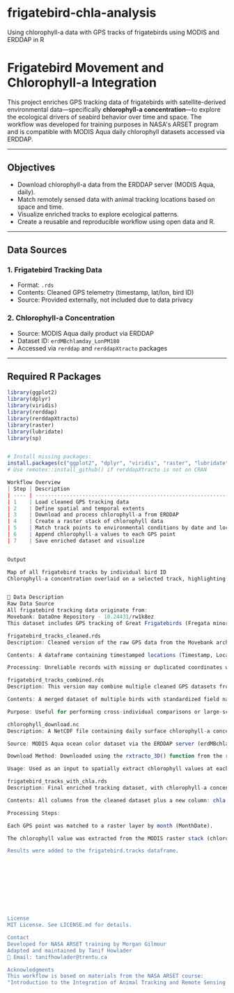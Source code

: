 # frigatebird-chla-analysis
Using chlorophyll-a data with GPS tracks of frigatebirds using MODIS and ERDDAP in R


# Frigatebird Movement and Chlorophyll-a Integration

This project enriches GPS tracking data of frigatebirds with satellite-derived environmental data—specifically **chlorophyll-a concentration**—to explore the ecological drivers of seabird behavior over time and space. The workflow was developed for training purposes in NASA's ARSET program and is compatible with MODIS Aqua daily chlorophyll datasets accessed via ERDDAP.

---

## Objectives

- Download chlorophyll-a data from the ERDDAP server (MODIS Aqua, daily).
- Match remotely sensed data with animal tracking locations based on space and time.
- Visualize enriched tracks to explore ecological patterns.
- Create a reusable and reproducible workflow using open data and R.

---

## Data Sources

### 1. **Frigatebird Tracking Data**
- Format: `.rds`
- Contents: Cleaned GPS telemetry (timestamp, lat/lon, bird ID)
- Source: Provided externally, not included due to data privacy

### 2. **Chlorophyll-a Concentration**
- Source: MODIS Aqua daily product via ERDDAP
- Dataset ID: `erdMBchlamday_LonPM180`
- Accessed via `rerddap` and `rerddapXtracto` packages

---

## Required R Packages

```r
library(ggplot2)
library(dplyr)
library(viridis)
library(rerddap)
library(rerddapXtracto)
library(raster)
library(lubridate)
library(sp)


# Install missing packages:
install.packages(c("ggplot2", "dplyr", "viridis", "raster", "lubridate", "sp"))
# Use remotes::install_github() if rerddapXtracto is not on CRAN

Workflow Overview
| Step | Description                                                         |
| ---- | ------------------------------------------------------------------- |
| 1    | Load cleaned GPS tracking data                                      |
| 2    | Define spatial and temporal extents                                 |
| 3    | Download and process chlorophyll-a from ERDDAP                      |
| 4    | Create a raster stack of chlorophyll data                           |
| 5    | Match track points to environmental conditions by date and location |
| 6    | Append chlorophyll-a values to each GPS point                       |
| 7    | Save enriched dataset and visualize                                 |


Output

Map of all frigatebird tracks by individual bird ID
Chlorophyll-a concentration overlaid on a selected track, highlighting productivity zones


📁 Data Description
Raw Data Source
All frigatebird tracking data originate from:
Movebank: DataOne Repository - 10.24431/rw1k8ez
This dataset includes GPS tracking of Great Frigatebirds (Fregata minor) in the Pacific Ocean, deployed with E-Obs tags and archived in Movebank.

frigatebird_tracks_cleaned.rds
Description: Cleaned version of the raw GPS data from the Movebank archive.

Contents: A dataframe containing timestamped locations (Timestamp, LocationLat, LocationLong) and metadata (e.g., TagLocalIdentifier).

Processing: Unreliable records with missing or duplicated coordinates were removed; timestamps were formatted into POSIXct. No environmental variables are appended yet.

frigatebird_tracks_combined.rds
Description: This version may combine multiple cleaned GPS datasets from different deployments or tags into a single master file.

Contents: A merged dataset of multiple birds with standardized field names and consistent time zones.

Purpose: Useful for performing cross-individual comparisons or large-scale spatial analysis.

chlorophyll_download.nc
Description: A NetCDF file containing daily surface chlorophyll-a concentrations over the spatial and temporal extent of the frigatebird tracks.

Source: MODIS Aqua ocean color dataset via the ERDDAP server (erdMBchlamday_LonPM180).

Download Method: Downloaded using the rxtracto_3D() function from the rerddapXtracto R package, specifying the bounding box and date range of the bird movements.

Usage: Used as an input to spatially extract chlorophyll values at each GPS point using the raster::extract() function.

frigatebird_tracks_with_chla.rds
Description: Final enriched tracking dataset, with chlorophyll-a concentrations appended to each bird location.

Contents: All columns from the cleaned dataset plus a new column: chla (chlorophyll-a concentration at that location and month).

Processing Steps:

Each GPS point was matched to a raster layer by month (MonthDate).

The chlorophyll value was extracted from the MODIS raster stack (chlorophyll_download.nc) using the bird's latitude and longitude.

Results were added to the frigatebird.tracks dataframe.










License
MIT License. See LICENSE.md for details.

Contact
Developed for NASA ARSET training by Morgan Gilmour
Adapted and maintained by Tanif Howlader
📧 Email: tanifhowlader@trentu.ca

Acknowledgments
This workflow is based on materials from the NASA ARSET course:
"Introduction to the Integration of Animal Tracking and Remote Sensing (Part 2)"


